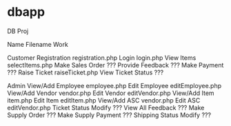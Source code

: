 dbapp
=====
DB Proj


Name				Filename		Work

Customer Registration		registration.php
         Login			login.php
	 View Items		selectItems.php
	 Make Sales Order 	???
	 Provide Feedback	???
	 Make Payment		???
	 Raise Ticket		raiseTicket.php
	 View Ticket Status	???

Admin	 View/Add Employee	employee.php
	 Edit Employee		editEmployee.php
	 View/Add Vendor	vendor.php
	 Edit Vendor		editVendor.php
	 View/Add Item		item.php
	 Edit Item		editItem.php
	 View/Add ASC		vendor.php
	 Edit ASC		editVendor.php
	 Ticket Status Modify	???
	 View All Feedback	???
	 Make Supply Order	???
	 Make Supply Payment	???
	 Shipping Status Modify	???
